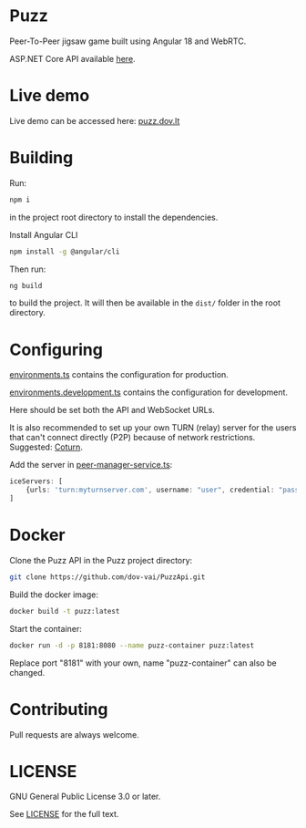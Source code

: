 # Puzz

Peer-To-Peer jigsaw game built using Angular 18 and WebRTC.

ASP.NET Core API available [here](https://github.com/dov-vai/PuzzApi).

# Live demo

Live demo can be accessed here: [puzz.dov.lt](https://puzz.dov.lt)

# Building

Run:
```bash
npm i
```
in the project root directory to install the dependencies.


Install Angular CLI
```bash
npm install -g @angular/cli
```

Then run:
```bash
ng build
```
to build the project. It will then be available in the `dist/` folder in the root directory.


# Configuring

[environments.ts](src/environments/environment.ts) contains the configuration for production.

[environments.development.ts](src/environments/environment.development.ts) contains the configuration for development.

Here should be set both the API and WebSocket URLs.

It is also recommended to set up your own TURN (relay) server for the users
that can't connect directly (P2P) because of network restrictions. Suggested:
[Coturn](https://github.com/coturn/coturn). 

Add the server in [peer-manager-service.ts](src/app/services/peer-manager/peer-manager.service.ts):
```typescript
iceServers: [
    {urls: 'turn:myturnserver.com', username: "user", credential: "pass"}
]
```

# Docker
Clone the Puzz API in the Puzz project directory:
```bash
git clone https://github.com/dov-vai/PuzzApi.git
```
Build the docker image:
```bash
docker build -t puzz:latest
```
Start the container:
```bash
docker run -d -p 8181:8080 --name puzz-container puzz:latest
```

Replace port "8181" with your own, name "puzz-container" can also be changed.

# Contributing
Pull requests are always welcome.

# LICENSE

GNU General Public License 3.0 or later.

See [LICENSE](LICENSE) for the full text.
